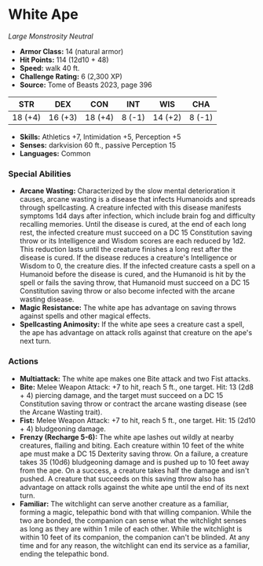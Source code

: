 # White Ape

*Large* *Monstrosity* *Neutral*

- **Armor Class:** 14 (natural armor)
- **Hit Points:** 114 (12d10 + 48)
- **Speed:** walk 40 ft.
- **Challenge Rating:** 6 (2,300 XP)
- **Source:** Tome of Beasts 2023, page 396

| STR | DEX | CON | INT | WIS | CHA |
| --- | --- | --- | --- | --- | --- |
| 18 (+4) | 16 (+3) | 18 (+4) | 8 (-1) | 14 (+2) | 8 (-1) |

- **Skills:** Athletics +7, Intimidation +5, Perception +5
- **Senses:** darkvision 60 ft., passive Perception 15
- **Languages:** Common

### Special Abilities

- **Arcane Wasting:** Characterized by the slow mental deterioration it causes, arcane wasting is a disease that infects Humanoids and spreads through spellcasting. A creature infected with this disease manifests symptoms 1d4 days after infection, which include brain fog and difficulty recalling memories. Until the disease is cured, at the end of each long rest, the infected creature must succeed on a DC 15 Constitution saving throw or its Intelligence and Wisdom scores are each reduced by 1d2. This reduction lasts until the creature finishes a long rest after the disease is cured. If the disease reduces a creature's Intelligence or Wisdom to 0, the creature dies. If the infected creature casts a spell on a Humanoid before the disease is cured, and the Humanoid is hit by the spell or fails the saving throw, that Humanoid must succeed on a DC 15 Constitution saving throw or also become infected with the arcane wasting disease.
- **Magic Resistance:** The white ape has advantage on saving throws against spells and other magical effects.
- **Spellcasting Animosity:** If the white ape sees a creature cast a spell, the ape has advantage on attack rolls against that creature on the ape's next turn.

### Actions

- **Multiattack:** The white ape makes one Bite attack and two Fist attacks.
- **Bite:** Melee Weapon Attack: +7 to hit, reach 5 ft., one target. Hit: 13 (2d8 + 4) piercing damage, and the target must succeed on a DC 15 Constitution saving throw or contract the arcane wasting disease (see the Arcane Wasting trait).
- **Fist:** Melee Weapon Attack: +7 to hit, reach 5 ft., one target. Hit: 15 (2d10 + 4) bludgeoning damage.
- **Frenzy (Recharge 5-6):** The white ape lashes out wildly at nearby creatures, flailing and biting. Each creature within 10 feet of the white ape must make a DC 15 Dexterity saving throw. On a failure, a creature takes 35 (10d6) bludgeoning damage and is pushed up to 10 feet away from the ape. On a success, a creature takes half the damage and isn't pushed. A creature that succeeds on this saving throw also has advantage on attack rolls against the white ape until the end of its next turn.
- **Familiar:** The witchlight can serve another creature as a familiar, forming a magic, telepathic bond with that willing companion. While the two are bonded, the companion can sense what the witchlight senses as long as they are within 1 mile of each other. While the witchlight is within 10 feet of its companion, the companion can't be blinded. At any time and for any reason, the witchlight can end its service as a familiar, ending the telepathic bond.
